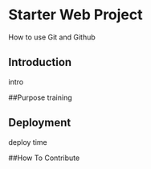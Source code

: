 # Starter Web Project

How to use Git and Github

## Introduction
intro

##Purpose
training

## Deployment
deploy time

##How To Contribute